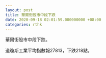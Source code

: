 ```yaml
---
layout: post
title: 華爾街股市中段下跌
date: 2020-09-18 02:01:59.000000000 +08:00
categories: rthk
---
```


華爾街股市中段下跌。

道瓊斯工業平均指數報27813，下跌218點。
